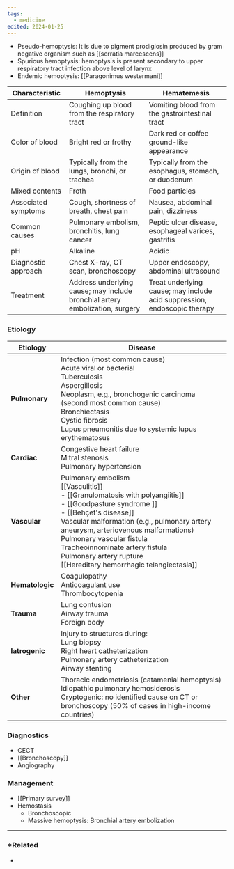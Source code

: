 ```yaml
---
tags:
  - medicine
edited: 2024-01-25
---
```

- Pseudo-hemoptysis: It is due to pigment prodigiosin produced by gram negative organism such as [[serratia marcescens]]
- Spurious hemoptysis: hemoptysis is present secondary to upper respiratory tract infection above level of larynx
- Endemic hemoptysis: [[Paragonimus westermani]] 

| Characteristic      | Hemoptysis                                                                   | Hematemesis                                                              |
| ------------------- | ---------------------------------------------------------------------------- | ------------------------------------------------------------------------ |
| Definition          | Coughing up blood from the respiratory tract                                 | Vomiting blood from the gastrointestinal tract                           |
| Color of blood      | Bright red or frothy                                                         | Dark red or coffee ground-like appearance                                |
| Origin of blood     | Typically from the lungs, bronchi, or trachea                                | Typically from the esophagus, stomach, or duodenum                       |
| Mixed contents      | Froth                                                                        | Food particles                                                           |
| Associated symptoms | Cough, shortness of breath, chest pain                                       | Nausea, abdominal pain, dizziness                                        |
| Common causes       | Pulmonary embolism, bronchitis, lung cancer                                  | Peptic ulcer disease, esophageal varices, gastritis                      |
| pH                  | Alkaline                                                                     | Acidic                                                                   |
| Diagnostic approach | Chest X-ray, CT scan, bronchoscopy                                           | Upper endoscopy, abdominal ultrasound                                    |
| Treatment           | Address underlying cause; may include bronchial artery embolization, surgery | Treat underlying cause; may include acid suppression, endoscopic therapy |
### Etiology
| **Etiology**    | **Disease**                                                                                                                                                                                                                                                                                                                                                                                 |
| --------------- | ------------------------------------------------------------------------------------------------------------------------------------------------------------------------------------------------------------------------------------------------------------------------------------------------------------------------------------------------------------------------------------------- |
| **Pulmonary**   | Infection (most common cause) <br>Acute viral or bacterial <br>Tuberculosis <br> Aspergillosis <br> Neoplasm, e.g., bronchogenic carcinoma (second most common cause) <br> Bronchiectasis <br> Cystic fibrosis <br> Lupus pneumonitis due to systemic lupus erythematosus                                                                                                                   |
| **Cardiac**     | Congestive heart failure <br>Mitral stenosis <br> Pulmonary hypertension                                                                                                                                                                                                                                                                                                                    |
| **Vascular**    | Pulmonary embolism <br> [[Vasculitis]] <br> - [[Granulomatosis with polyangiitis]] <br> - [[Goodpasture syndrome ]]<br> - [[Behçet's disease]] <br> Vascular malformation (e.g., pulmonary artery aneurysm, arteriovenous malformations) <br> Pulmonary vascular fistula <br> Tracheoinnominate artery fistula <br> Pulmonary artery rupture <br> [[Hereditary hemorrhagic telangiectasia]] |
| **Hematologic** | Coagulopathy <br> Anticoagulant use <br> Thrombocytopenia                                                                                                                                                                                                                                                                                                                                   |
| **Trauma**      | Lung contusion <br> Airway trauma <br> Foreign body                                                                                                                                                                                                                                                                                                                                         |
| **Iatrogenic**  | Injury to structures during: <br> Lung biopsy <br> Right heart catheterization <br> Pulmonary artery catheterization <br> Airway stenting                                                                                                                                                                                                                                                   |
| **Other**       | Thoracic endometriosis (catamenial hemoptysis) <br> Idiopathic pulmonary hemosiderosis <br> Cryptogenic: no identified cause on CT or bronchoscopy (50% of cases in high-income countries)                                                                                                                                                                                                  |
### Diagnostics
- CECT 
- [[Bronchoscopy]]
- Angiography 

### Management
- [[Primary survey]] 
- Hemostasis
	- Bronchoscopic
	- Massive hemoptysis: Bronchial artery embolization

---
### *Related
- 